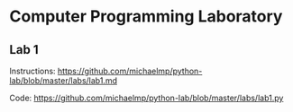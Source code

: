 # Computer Programming Laboratory

## Lab 1

Instructions: https://github.com/michaelmp/python-lab/blob/master/labs/lab1.md

Code: https://github.com/michaelmp/python-lab/blob/master/labs/lab1.py